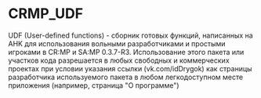 # CRMP_UDF
 UDF (User-defined functions) - сборник готовых функций, написанных на AHK для использования вольными разработчиками и простыми игроками в CR:MP и SA:MP 0.3.7-R3. Использование этого пакета или участков кода разрешается в любых свободных и коммерческих проектах при условии указания ссылки (vk.com/idDrygok) как страницы разработчика используемого пакета в любом легкодоступном месте приложения (например, страница "О программе")

